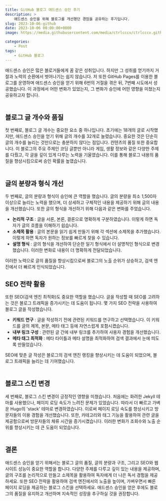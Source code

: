 ```yaml
---
title: GitHub 블로그 애드센스 승인 후기
description: >  
    애드센스 승인을 위해 블로그를 개선했던 경험을 공유하는 후기입니다.
slug: 2023-10-06-github
date: 2023-10-06 00:00:00+0000
image: https://media.githubusercontent.com/media/ctrlcccv/ctrlcccv.github.io/master/assets/img/post/2023-10-06-github.webp

categories:
    - Post
tags:
    - GitHub 블로그
---
```

애드센스 승인은 많은 블로거들에게 꿈 같은 성취입니다. 하지만 그 성취를 얻기까지 거절과 노력의 순환에서 벗어나기는 쉽지 않습니다. 저 또한 GitHub Pages를 이용한 블로그를 운영하며 애드센스 승인을 얻기 위해 6번의 거절을 겪은 뒤, 7번째 시도에서 성공했습니다. 이 과정에서 어떤 변화가 있었는지, 그 변화가 승인에 어떤 영향을 미쳤는지 공유하고자 합니다.  
<br>

## 블로그 글 개수와 품질
첫 번째로, 블로그 글 개수는 중요한 요소 중 하나입니다. 초기에는 18개의 글로 시작했지만, 애드센스 승인을 얻기 위해 글의 개수를 32개로 늘렸습니다. 중요한 것은 단순히 글의 개수를 늘리는 것만으로는 충분하지 않다는 점입니다. 컨텐츠의 품질 또한 중요합니다. 이 블로그의 주요 주제인 코딩 글뿐만 아니라 게임, 생활 정보와 같은 다양한 주제를 다뤘고, 각 글을 깊이 있게 다루는 노력을 기울였습니다. 이를 통해 블로그 내용의 품질을 향상시킴으로써 승인 확률을 높였습니다.  
<br>

## 글의 분량과 형식 개선
두 번째로, 글의 분량과 형식이 승인에 큰 역할을 했습니다. 글의 분량을 최소 1,500자 이상으로 늘리는 노력을 했으며, 더 상세하고 구체적인 내용을 제공하기 위해 글의 내용을 개선했습니다. 또한 글의 형식을 개선하기 위해 다음과 같은 변화를 주었습니다.

* **논리적 구조** : 글을 서론, 본론, 결론으로 명확하게 구분하였습니다. 이렇게 하면 독자가 글의 흐름을 이해하기 쉽습니다.
* **소제목 활용** : 글의 본문을 읽기 쉽게 만들기 위해 각 섹션에 소제목을 추가했습니다. 이렇게 하면 독자가 원하는 정보를 빠르게 찾을 수 있습니다.
* **설명 형식** : 글의 형식을 개선하여 단순한 일기 형식에서 더 설명적인 형식으로 변경했습니다. 이러한 변화로 내용이 더 명확하게 전달되었습니다.    

이러한 노력으로 글의 품질을 향상시킴으로써 블로그의 노출 순위가 상승하고, 검색 엔진에서 더 빠르게 인식되었습니다.  

<script async src="https://pagead2.googlesyndication.com/pagead/js/adsbygoogle.js?client=ca-pub-8535540836842352" crossorigin="anonymous"></script>
<ins class="adsbygoogle"
     style="display:block; text-align:center;"
     data-ad-layout="in-article"
     data-ad-format="fluid"
     data-ad-client="ca-pub-8535540836842352"
     data-ad-slot="2974559225"></ins>
<script>
     (adsbygoogle = window.adsbygoogle || []).push({});
</script>

## SEO 전략 활용
또한 SEO(검색 엔진 최적화)도 중요한 역할을 했습니다. 글을 작성할 때 SEO를 고려하는 것은 블로그 트래픽을 증가시키는 데 도움이 됩니다. 몇 가지 SEO 전략을 사용하여 블로그 글을 작성했습니다.  

* **키워드 연구** : 글을 작성하기 전에 관련된 키워드를 연구하고 선택했습니다. 이 키워드를 글의 제목, 본문, 메타 태그 등에 자연스럽게 포함시켰습니다.
* **내부 링크 구성** : 관련된 글 간에 내부 링크를 추가하여 사용자 경험을 개선했습니다.
* **메타 태그 최적화** : 메타 타이틀과 메타 설명을 최적화하여 검색 결과에서 눈에 띄도록 만들었습니다.           

SEO에 맞춘 글 작성은 블로그의 검색 엔진 랭킹을 향상시키는 데 도움이 되었으며, 블로그 트래픽을 늘리는 데 기여했습니다.  
<br>

## 블로그 스킨 변경
세 번째로, 블로그 스킨 변경이 긍정적인 영향을 미쳤습니다. 처음에는 화려한 Jekyll 테마를 사용했으나, 페이지 로딩 속도가 느려진 문제가 있었습니다. 따라서 더 빠르고 가벼운 Hugo의 'stack' 테마로 변경하였습니다. 이로써 페이지 로딩 속도를 향상시키고 방문자들의 이용 경험을 개선했습니다. 또한, 카테고리와 태그 기능을 활용하여 관련 글을 제공함으로써 방문자들의 체류 시간을 증가시켰습니다. 이러한 변화가 조회수와 노출 순위를 향상시키는 데 큰 도움이 되었습니다.   
<br>

## 결론
애드센스 승인을 얻기 위해서는 블로그 글의 품질, 글의 분량과 구조, 그리고 SEO와 웹사이트 성능이 중요한 역할을 합니다. 다양한 주제를 다루고 깊이 있는 내용을 제공하며, 글의 구조를 논리적으로 만들고 소제목을 활용하여 독자에게 더 나은 독서 경험을 제공하세요. 또한 SEO 전략을 활용하여 검색 엔진에서의 노출을 높이며, 가벼우면서 빠른 페이지 로딩을 제공하는 블로그 스킨을 선택하세요. 애드센스 승인을 얻은 후에도 블로그의 품질을 유지하고 개선하며 지속적인 성장을 추구하실 것을 권장합니다.